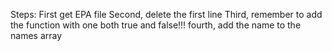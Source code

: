 Steps:
First get EPA file
Second, delete the first line
Third, remember to add the function with one both true and false!!!
fourth, add the name to the names array
